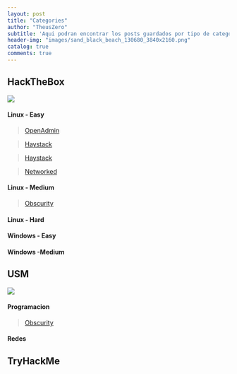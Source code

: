 ```yaml
---
layout: post
title: "Categories"
author: "TheusZero"
subtitle: 'Aqui podran encontrar los posts guardados por tipo de categoria, de una forma mas simple y ordenada.'
header-img: "images/sand_black_beach_130680_3840x2160.png"
catalog: true
comments: true
---
```


## HackTheBox

![](/TheusZero/images/logo600.webp)

#### Linux - Easy

> [OpenAdmin](https://theuszer0.github.io/TheusZero/2020/03/13/OpenAdmin/)

> [Haystack](https://theuszer0.github.io/TheusZero/2019/11/08/Haystack/)

> [Haystack](https://theuszer0.github.io/TheusZero/2019/11/08/Haystack/)

> [Networked](https://theuszer0.github.io/TheusZero/2019/11/16/Networked/)


#### Linux - Medium

> [Obscurity](https://theuszer0.github.io/TheusZero/2020/03/13/Obscurity/)


#### Linux - Hard

#### Windows - Easy

#### Windows -Medium

## USM

![](/TheusZero/images/utfsm.gif)

#### Programacion

> [Obscurity](https://theuszer0.github.io/TheusZero/2020/03/13/Obscurity/)


#### Redes

## TryHackMe

